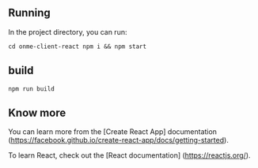 ## Running

In the project directory, you can run:

`cd onme-client-react
npm i && npm start`

## build

`npm run build`

## Know more

You can learn more from the [Create React App] documentation (https://facebook.github.io/create-react-app/docs/getting-started).

To learn React, check out the [React documentation] (https://reactjs.org/).
